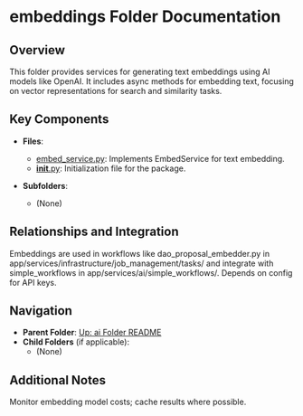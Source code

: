 # embeddings Folder Documentation

## Overview
This folder provides services for generating text embeddings using AI models like OpenAI. It includes async methods for embedding text, focusing on vector representations for search and similarity tasks.

## Key Components
- **Files**:
  - [embed_service.py](embed_service.py): Implements EmbedService for text embedding.
  - [__init__.py](__init__.py): Initialization file for the package.

- **Subfolders**:
  - (None)

## Relationships and Integration
Embeddings are used in workflows like dao_proposal_embedder.py in app/services/infrastructure/job_management/tasks/ and integrate with simple_workflows in app/services/ai/simple_workflows/. Depends on config for API keys.

## Navigation
- **Parent Folder**: [Up: ai Folder README](../README.md)
- **Child Folders** (if applicable): 
  - (None)

## Additional Notes
Monitor embedding model costs; cache results where possible.
